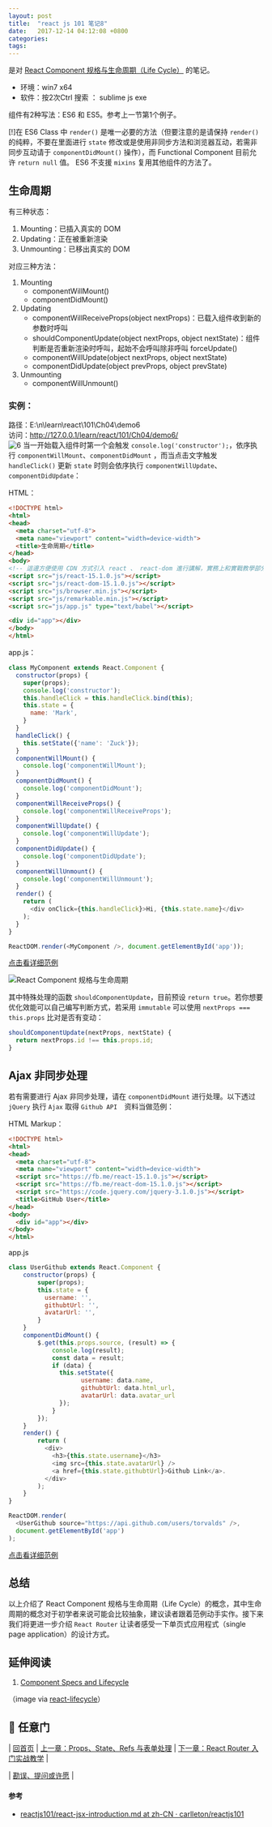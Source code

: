 ```yaml
---
layout: post
title:  "react js 101 笔记8"
date:   2017-12-14 04:12:08 +0800
categories:  
tags: 
---
```


是对 [React Component 规格与生命周期（Life Cycle）](https://github.com/carlleton/reactjs101/blob/zh-CN/Ch04/react-component-life-cycle.md) 的笔记。

* 环境：win7 x64
* 软件：按2次Ctrl 搜索 ： sublime js exe

组件有2种写法：ES6 和 ES5。参考上一节第1个例子。  
   
[!]在 ES6 Class 中 `render()` 是唯一必要的方法（但要注意的是请保持 `render()` 的纯粹，不要在里面进行 `state` 修改或是使用非同步方法和浏览器互动，若需非同步互动请于 `componentDidMount()` 操作），而 Functional Component 目前允许 `return null` 值。 
ES6 不支援 `mixins` 复用其他组件的方法了。

## 生命周期
有三种状态：

1. Mounting：已插入真实的 DOM
2. Updating：正在被重新渲染
3. Unmounting：已移出真实的 DOM

对应三种方法：

1. Mounting
	- componentWillMount()
	- componentDidMount()
2. Updating
	- componentWillReceiveProps(object nextProps)：已载入组件收到新的参数时呼叫
	- shouldComponentUpdate(object nextProps, object nextState)：组件判断是否重新渲染时呼叫，起始不会呼叫除非呼叫 forceUpdate()
	- componentWillUpdate(object nextProps, object nextState)
	- componentDidUpdate(object prevProps, object prevState)
3. Unmounting
	- componentWillUnmount()

### 实例： ###
路径：E:\n\learn\react\101\Ch04\demo6  
访问：http://127.0.0.1/learn/react/101/Ch04/demo6/   
![6](E:\n\learn\react\101\Ch04\demo6\chrome_2017-12-14_06-39-03.png)
当一开始载入组件时第一个会触发 `console.log('constructor');`，依序执行 `componentWillMount`、`componentDidMount` ，而当点击文字触发 `handleClick()` 更新 `state` 时则会依序执行 `componentWillUpdate`、`componentDidUpdate`：  

HTML：
```html
<!DOCTYPE html>
<html>
<head>
  <meta charset="utf-8">
  <meta name="viewport" content="width=device-width">
  <title>生命周期</title>
</head>
<body>
<!-- 這邊方便使用 CDN 方式引入 react 、 react-dom 進行講解，實務上和實戰教學部分我們會使用 webpack -->
<script src="js/react-15.1.0.js"></script>
<script src="js/react-dom-15.1.0.js"></script>
<script src="js/browser.min.js"></script>
<script src="js/remarkable.min.js"></script>
<script src="js/app.js" type="text/babel"></script>

<div id="app"></div>
</body>
</html>
```

app.js：

```javascript
class MyComponent extends React.Component {
  constructor(props) {
    super(props);
    console.log('constructor');
    this.handleClick = this.handleClick.bind(this);
    this.state = {
      name: 'Mark',
    }
  }
  handleClick() {
    this.setState({'name': 'Zuck'});
  }
  componentWillMount() {
    console.log('componentWillMount');
  }
  componentDidMount() {
    console.log('componentDidMount');
  }
  componentWillReceiveProps() {
    console.log('componentWillReceiveProps');
  }
  componentWillUpdate() {
    console.log('componentWillUpdate');
  }
  componentDidUpdate() {
    console.log('componentDidUpdate');
  }
  componentWillUnmount() {
    console.log('componentWillUnmount');
  }
  render() {
    return (
      <div onClick={this.handleClick}>Hi, {this.state.name}</div>
    );
  }
}

ReactDOM.render(<MyComponent />, document.getElementById('app'));
```

<a class="jsbin-embed" href="http://jsbin.com/yokebo/embed?html,js,console,output">点击看详细范例</a><script src="http://static.jsbin.com/js/embed.min.js?3.39.12"></script>

![React Component 规格与生命周期](./images/react-lifecycle.png)

其中特殊处理的函数 `shouldComponentUpdate`，目前预设 `return true`。若你想要优化效能可以自己编写判断方式，若采用 `immutable` 可以使用 `nextProps === this.props` 比对是否有变动：

```javascript
shouldComponentUpdate(nextProps, nextState) {
  return nextProps.id !== this.props.id;
}
```

## Ajax 非同步处理
若有需要进行 Ajax 非同步处理，请在 `componentDidMount` 进行处理。以下透过 `jQuery` 执行 `Ajax` 取得 `Github API`　资料当做范例：

HTML Markup：

```html
<!DOCTYPE html>
<html>
<head>
  <meta charset="utf-8">
  <meta name="viewport" content="width=device-width">
  <script src="https://fb.me/react-15.1.0.js"></script>
  <script src="https://fb.me/react-dom-15.1.0.js"></script>
  <script src="https://code.jquery.com/jquery-3.1.0.js"></script>
  <title>GitHub User</title>
</head>
<body>
  <div id="app"></div>
</body>
</html>
```

app.js

```javascript
class UserGithub extends React.Component {
    constructor(props) {
        super(props);
        this.state = {
          username: '',
          githubtUrl: '',
          avatarUrl: '',
        }
    }
    componentDidMount() {
        $.get(this.props.source, (result) => {
            console.log(result);
            const data = result;
            if (data) {
              this.setState({
                    username: data.name,
                    githubtUrl: data.html_url,
                    avatarUrl: data.avatar_url
              });
            }
        });
    }
    render() {
        return (
          <div>
            <h3>{this.state.username}</h3>
            <img src={this.state.avatarUrl} />
            <a href={this.state.githubtUrl}>Github Link</a>.
          </div>
        );
    }
}

ReactDOM.render(
  <UserGithub source="https://api.github.com/users/torvalds" />,
  document.getElementById('app')
);
```

<a class="jsbin-embed" href="http://jsbin.com/kupusa/embed?html,js,output">点击看详细范例</a><script src="http://static.jsbin.com/js/embed.min.js?3.39.12"></script>

## 总结
以上介绍了 React Component 规格与生命周期（Life Cycle）的概念，其中生命周期的概念对于初学者来说可能会比较抽象，建议读者跟着范例动手实作。接下来我们将更进一步介绍 `React Router` 让读者感受一下单页式应用程式（single page application）的设计方式。

## 延伸阅读
1. [Component Specs and Lifecycle](https://facebook.github.io/react/docs/component-specs.html#lifecycle-methods)

（image via [react-lifecycle](http://imgh.us/react-lifecycle.svg)）

## :door: 任意门
| [回首页](../../../tree/zh-CN/) | [上一章：Props、State、Refs 与表单处理](../Ch04/props-state-introduction.md) | [下一章：React Router 入门实战教学](../Ch05/react-router-introduction.md) |

| [勘误、提问或许愿](https://github.com/kdchang/reactjs101/issues) |


#### 参考 ####

* [reactjs101/react-jsx-introduction.md at zh-CN · carlleton/reactjs101](https://github.com/carlleton/reactjs101/blob/zh-CN/Ch03/react-jsx-introduction.md)